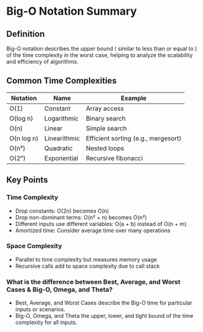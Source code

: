 # Big-O Notation Summary
## Definition
Big-O notation describes the upper bound ( similar to less than or equal to ) of the time complexity in the worst case, helping to analyze the scalability and efficiency of algorithms.
## Common Time Complexities
| Notation | Name | Example |
|----------|------|---------|
| O(1) | Constant | Array access |
| O(log n) | Logarithmic | Binary search |
| O(n) | Linear | Simple search |
| O(n log n) | Linearithmic | Efficient sorting (e.g., mergesort) |
| O(n²) | Quadratic | Nested loops |
| O(2ⁿ) | Exponential | Recursive fibonacci |
## Key Points
### Time Complexity
- Drop constants: O(2n) becomes O(n)
- Drop non-dominant terms: O(n² + n) becomes O(n²)
- Different inputs use different variables: O(a + b) instead of O(n + m)
- Amortized time: Consider average time over many operations
### Space Complexity
- Parallel to time complexity but measures memory usage
- Recursive calls add to space complexity due to call stack

### What is the difference between Best, Average, and Worst Cases & Big-O, Omega, and Theta?
- Best, Average, and Worst Cases describe the Big-O time for particular inputs or scenarios.
- Big-O, Omega, and Theta the upper, lower, and tight bound of the time complexity for all inputs.
